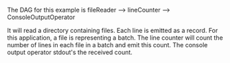 The DAG for this example is
fileReader -->  lineCounter --> ConsoleOutputOperator

It will read a directory containing files. Each line is emitted as a record. For this application, a file is representing a batch. The line counter will count the number of lines in each file in a batch and emit this count. The console output operator stdout's the received count.

